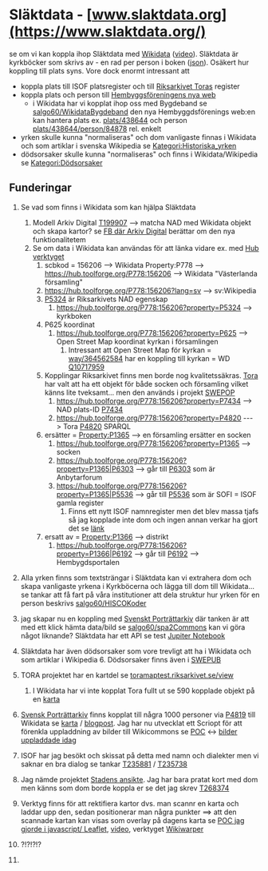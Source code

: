 # Släktdata - [www.slaktdata.org](https://www.slaktdata.org/)
se om vi kan koppla ihop Släktdata med [Wikidata](https://www.wikidata.org) ([video](https://www.youtube.com/watch?v=m_9_23jXPoE)). Släktdata är kyrkböcker som skrivs av - en rad per person i boken ([json](
https://www.slaktdata.org/?p=getregbyid&sldid=156206_F7_710)). Osäkert hur koppling till plats syns. Vore dock enormt intressant att 
* koppla plats till ISOF platsregister och till [Riksarkivet Toras](https://riksarkivet.se/tora) register
* koppla plats och person till [Hembyggsföreningens nya web](https://www.hembygd.se/shf/plats/1442)
  * i Wikidata har vi kopplat ihop oss med Bygdeband se [salgo60/WikidataBygdeband](https://github.com/salgo60/WikidataBygdeband) den nya Hembyggdsförenings web:en kan hantera plats ex. [plats/438644](https://www.hembygd.se/hallasockenforening/plats/438644) och person [plats/438644/person/84878](https://www.hembygd.se/hallasockenforening/plats/438644/person/84878) rel. enkelt 
* yrken skulle kunna "normaliseras" och dom vanligaste finnas i Wikidata och som artiklar i svenska Wikipedia se [Kategori:Historiska_yrken](https://sv.wikipedia.org/wiki/Kategori:Historiska_yrken)
* dödsorsaker skulle kunna "normaliseras" och finns i Wikidata/Wikipedia se [Kategori:Dödsorsaker](https://sv.wikipedia.org/wiki/Kategori:D%C3%B6dsorsaker) 

## Funderingar
1. Se vad som finns i Wikidata som kan hjälpa Släktdata
     1. Modell Arkiv Digital [T199907](https://phabricator.wikimedia.org/T199907) --> matcha NAD med Wikidata objekt och skapa kartor? se [FB där Arkiv Digital](https://www.facebook.com/arkivdigital/posts/3000089753350216) berättar om den nya funktionalitetem
     1. Se om data i Wikidata kan användas för att länka vidare ex. med [Hub verktyget](https://hub.toolforge.org/)
        1. scbkod = 156206 --> Wikidata Property:P778 --> https://hub.toolforge.org/P778:156206 --> Wikidata "Västerlanda församling"
        2. https://hub.toolforge.org/P778:156206?lang=sv --> sv:Wikipedia
        3. [P5324](https://www.wikidata.org/wiki/Property:P5324) är Riksarkivets NAD egenskap
            1. https://hub.toolforge.org/P778:156206?property=P5324  --> kyrkboken
        2. P625 koordinat
            1. https://hub.toolforge.org/P778:156206?property=P625 --> Open Street Map koordinat kyrkan i församlingen
               1. Intressant att Open Street Map för kyrkan = [way/364562584](https://www.openstreetmap.org/way/364562584) har en koppling till kyrkan = WD [Q10717959](https://www.wikidata.org/wiki/Q10717959)
        1. Kopplingar Riksarkivet finns men borde nog kvalitetssäkras. [Tora](https://riksarkivet.se/tora) har valt att ha ett objekt för både socken och församling vilket känns lite tveksamt... men den används i projekt [SWEPOP](https://swedpop.se/data-description/)
            1. https://hub.toolforge.org/P778:156206?property=P7434 --> NAD plats-ID [P7434](https://www.wikidata.org/wiki/Property:P7434)
            2. https://hub.toolforge.org/P778:156206?property=P4820 ---> Tora [P4820](https://www.wikidata.org/wiki/Property:P4820) SPARQL      
        3. ersätter = [Property:P1365](https://www.wikidata.org/wiki/Property:P1365) --> en församling ersätter en socken
            1. https://hub.toolforge.org/P778:156206?property=P1365 --> socken
            2. https://hub.toolforge.org/P778:156206?property=P1365|P6303  --> går till [P6303](https://www.wikidata.org/wiki/Property:P6303) som är Anbytarforum
            3. https://hub.toolforge.org/P778:156206?property=P1365|P5536  --> går till [P5536](https://www.wikidata.org/wiki/Property:P5536) som är SOFI = ISOF gamla register
                1. Finns ett nytt ISOF namnregister men det blev massa tjafs så jag kopplade inte dom och ingen annan verkar ha gjort det se [länk](https://www.wikidata.org/wiki/Wikidata:Property_proposal/Place#ISOF_Place_(en)_%E2%80%93_(V%C3%A4nligen_%C3%B6vers%C3%A4tt_detta_till_svenska.))
        4. ersatt av = [Property:P1366](https://www.wikidata.org/wiki/Property:P1366) --> distrikt
            1. https://hub.toolforge.org/P778:156206?property=P1366|P6192 --> går till [P6192](https://www.wikidata.org/wiki/Property:P6192) --> Hembygdsportalen

3. Alla yrken finns som textsträngar i Släktdata kan vi extrahera dom och skapa vanligaste yrkena i Kyrkböcerna och lägga till dom till Wikidata... se tankar att få fart på våra institutioner att dela struktur hur yrken för en person beskrivs [salgo60/HISCOKoder](https://github.com/salgo60/HISCOKoder)
4. jag skapar nu en koppling med [Svenskt Porträttarkiv](https://portrattarkiv.se/about) där tanken är att med ett klick hämta data/bild se [salgo60/spa2Commons](https://github.com/salgo60/spa2Commons) kan vi göra något liknande? Släktdata har ett API se test [Jupiter Notebook](https://github.com/salgo60/slaktdata/blob/main/Jupyter/Slaktdata.ipynb)
5. Släktdata har även dödsorsaker som vore trevligt att ha i Wikidata och som artiklar i Wikipedia
   6. Dödsorsaker finns även i [SWEPUB](https://swedpop.se/wp-content/uploads/2021/07/Principles-of-Coding-Cause-of-Death.pdf)  
7. TORA projektet har en kartdel se [toramaptest.riksarkivet.se/view](http://toramaptest.riksarkivet.se/view) 
    1. I Wikidata har vi inte kopplat Tora fullt ut se 590 kopplade objekt på en [karta](http://tinyurl.com/y88mgl2k) 
8. [Svensk Porträttarkiv](https://portrattarkiv.se/about) finns kopplat till några 1000 personer via [P4819](https://www.wikidata.org/wiki/Property:P4819) till Wikidata se [karta](https://query.wikidata.org/embed.html#%23%20Query%20Find%20in%20WikiData%20people%20with%20Svenskt%20Portr%C3%A4ttArkiv%20%0A%23%20Show%20Wikitree%20ID%2C%20Find%20A%20Grave%20ID%20and%20if%20picture%20of%20the%20grave%20exist%0A%23%20version%202%20Google%20map%20link%0A%23defaultView%3AMap%0Aselect%20distinct%20%20%28Sample%28%3FSPA%29%20AS%20%3FSPA%29%20%3Farticle%20%3Fperson%20%3FpersonLabel%20%20%3FpersonDescription%20%20%28Sample%28%3Fpic%29%20as%20%3Fpic%29%20%3Fcoord%20%3Fcoord2%20%3Fcoord3%20%3FSBL%20%3FGeni%20%7B%0A%7B%0A%20%20%20%3Fperson%20wdt%3AP4819%20%3FSPAID%09%09%09%09%09%09%23%20Svenskt%20Portr%C3%A4ttarkiv%0A%20%20%20OPTIONAL%7B%3Fperson%20wdt%3AP3217%20%3FSBLID%7D%20.%09%09%20%20%20%20%23%20SBL%0A%20%20%20OPTIONAL%7B%3Fperson%20wdt%3AP2600%20%3FGeniID%7D%20.%20%20%20%20%20%20%20%20%23%20Geni%0A%20%0A%20%20%20OPTIONAL%7B%20%3Fperson%20wdt%3AP18%20%3Fpic%20.%7D%20%09%09%09%09%09%23%20If%20we%20have%20an%20illustration%0A%20%20%20OPTIONAL%7B%20%3Fperson%20wdt%3AP1442%20%3FpicGrave%20.%7D%20%09%09%09%23%20If%20we%20have%20a%20picture%20of%20the%20grave%0A%20%20%20BIND%20%28URI%28CONCAT%28%22https%3A%2F%2Fsok.riksarkivet.se%2Fsbl%2FPresentation.aspx%3Fid%3D%22%2C%3FSBLID%29%29%20AS%20%3FSBL%29%0A%20%20%20BIND%20%28URI%28CONCAT%28%22https%3A%2F%2Fportrattarkiv.se%2Fdetails%2F%22%2C%3FSPAID%29%29%20AS%20%3FSPA%29%0A%20%20%20OPTIONAL%20%7B%20%20%3Fperson%20wdt%3AP19%20%3Floc%20.%20%09%09%09%23%20P19%20Place%20of%20Birth%0A%20%20%20%20%3Floc%20wdt%3AP625%20%3Fcoord%20%7D%20.%20%20%20%20%09%09%09%09%23%20Get%20coordinates%20from%20Place%20of%20Birth%0A%20%20%20OPTIONAL%20%7B%20%20%3Fperson%20wdt%3AP20%20%3Floc2%20.%20%09%09%09%23%20P19%20Place%20of%20Death%0A%20%20%20%20%3Floc2%20wdt%3AP625%20%3Fcoord2%20%7D%20.%20%20%20%20%09%09%09%09%23%20Get%20coordinates%20from%20Place%20of%20Death%0A%20%20%20OPTIONAL%20%7B%20%20%3Fperson%20wdt%3AP119%20%3Floc3%20.%20%09%09%09%23%20P19%20Place%20of%20Burial%0A%20%20%20%20%3Floc3%20wdt%3AP625%20%3Fcoord3%20%7D%20.%20%20%20%20%09%09%09%09%23%20Get%20coordinates%20from%20Place%20of%20Burial%0A%0A%20%20%20BIND%20%28URI%28CONCAT%28%22https%3A%2F%2Fwww.geni.com%2Fpeople%2F%22%2C%3FGeniID%29%29%20AS%20%3FGeni%29%0A%0A%20%20%20OPTIONAL%20%7B%0A%20%20%20%20%20%20%3Farticle%20schema%3Aabout%20%3Fperson%20.%0A%20%20%20%20%20%20%3Farticle%20schema%3AinLanguage%20%22sv%22%20.%0A%20%20%20%20%20%20%3Farticle%20schema%3AisPartOf%20%3Chttps%3A%2F%2Fsv.wikipedia.org%2F%3E%20.%0A%20%20%20%20%7D%0A%20%20%20OPTIONAL%20%7B%0A%20%20%20%20%20%20%3Farticle%20schema%3Aabout%20%3Fperson%20.%0A%20%20%20%20%20%20%3Farticle%20schema%3AinLanguage%20%22en%22%20.%0A%20%20%20%20%20%20%3Farticle%20schema%3AisPartOf%20%3Chttps%3A%2F%2Fsv.wikipedia.org%2F%3E%20.%0A%20%20%20%20%7D%0A%0A%20%20%20OPTIONAL%20%7B%20%3Fperson%20wdt%3AP106%20%3Fgroup%20.%7D%20%09%09%09%23%20Occupation%20in%20Layer%0A%0A%7D%20%20%20%0A%20%20SERVICE%20wikibase%3Alabel%20%7B%20bd%3AserviceParam%20wikibase%3Alanguage%20%22sv%22%2C%22en%22%7D%0A%20%7D%0Agroup%20by%20%3Farticle%20%3Fperson%20%3FpersonLabel%20%20%3FpersonDescription%20%3Fcoord%20%3Fcoord2%20%3Fcoord3%20%3FSBL%20%3FGeni%0AOrder%20by%20%3FpersonLabel) / [blogpost](http://minancestry.blogspot.com/2018/02/svenskt-portrattarkiv_10.html). Jag har nu utvecklat ett Scriopt för att förenkla uppladdning av bilder till Wikicommons se [POC](https://github.com/salgo60/spa2Commons) <-> [bilder uppladdade idag](https://commons.wikimedia.org/w/index.php?title=Special:Search&limit=500&offset=0&ns0=1&ns6=1&ns12=1&ns14=1&ns100=1&ns106=1&search=haswbstatement%3AP4819)
9. ISOF har jag besökt och skissat på detta med namn och dialekter men vi saknar en bra dialog se tankar [T235881](https://phabricator.wikimedia.org/T235881) / [T235738](https://phabricator.wikimedia.org/T235738)
09. Jag nämde projektet [Stadens ansikte](https://stockholmia.stockholm.se/forskning/projekt/stadens-ansikten/?fbclid=IwAR3IPyyBwZa2mQKvrsJ5WQpzcGXvFIPREiCUtTdqJL9cJNDLdf5wtwCKvlY). Jag har bara pratat kort med dom men känns som dom borde koppla er se det jag skrev [T268374](https://phabricator.wikimedia.org/T268374)
10. Verktyg finns för att rektifiera kartor dvs. man scannr en karta och laddar upp den, sedan positionerar man några punkter ==> att den scannade kartan kan visas som overlay på dagens karta se [POC jag gjorde i javascript/ Leaflet](https://jsfiddle.net/salgo60/0L3ofn9h/show), [video](https://www.youtube.com/watch?v=BWq_j6NWOic), verktyget [Wikiwarper](https://warper.wmflabs.org/maps/3042#Preview_tab)
11. ?!?!?!?    
12. 
